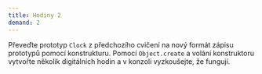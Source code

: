 ```yaml
---
title: Hodiny 2
demand: 2
---
```


Převeďte prototyp `Clock` z předchozího cvičení na nový formát zápisu prototypů pomocí konstrukturu. Pomocí `Object.create` a volání konstruktoru vytvořte několik digitálních hodin a v konzoli vyzkoušejte, že fungují.
